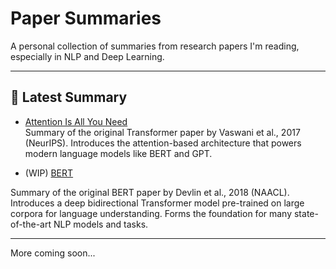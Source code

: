 # Paper Summaries

A personal collection of summaries from research papers I'm reading, especially in NLP and Deep Learning.

---

## 📄 Latest Summary

- [Attention Is All You Need](Attention-Is-All-You-Need.md)  
  Summary of the original Transformer paper by Vaswani et al., 2017 (NeurIPS). Introduces the attention-based architecture that powers modern language models like BERT and GPT.

-  (WIP) [BERT](BERT.md)
 
  Summary of the original BERT paper by Devlin et al., 2018 (NAACL). Introduces a deep bidirectional Transformer model pre-trained on large corpora for language understanding. Forms the foundation for many state-of-the-art NLP models and tasks.


---

More coming soon...
